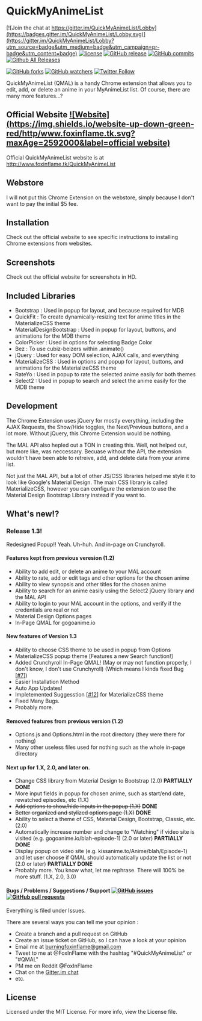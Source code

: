 # QuickMyAnimeList
[![Join the chat at https://gitter.im/QuickMyAnimeList/Lobby](https://badges.gitter.im/QuickMyAnimeList/Lobby.svg)](https://gitter.im/QuickMyAnimeList/Lobby?utm_source=badge&utm_medium=badge&utm_campaign=pr-badge&utm_content=badge) [![license](https://img.shields.io/github/license/FoxInFlame/QuickMyAnimeList.svg?maxAge=2592000)]() [![GitHub release](https://img.shields.io/github/release/FoxInFlame/QuickMyAnimeList.svg?maxAge=2592000)](https://github.com/FoxInFlame/QuickMyAnimeList/releases) [![GitHub commits](https://img.shields.io/github/commits-since/FoxInFlame/QuickMyAnimeList/1.3.1.svg?maxAge=2592000)]() [![Github All Releases](https://img.shields.io/github/downloads/FoxInFlame/QuickMyAnimeList/total.svg?maxAge=2592000)]()

[![GitHub forks](https://img.shields.io/github/forks/FoxInFlame/QuickMyAnimeList.svg?style=social&label=Fork&maxAge=2592000)]()
[![GitHub watchers](https://img.shields.io/github/watchers/FoxInFlame/QuickMyAnimeList.svg?style=social&label=Watch&maxAge=2592000)]() [![Twitter Follow](https://img.shields.io/twitter/follow/FoxInFlame.svg?style=social&label=Follow&maxAge=2592000)]()

QuickMyAnimeList (QMAL) is a handy Chrome extension that allows you to edit, add, or delete an anime in your MyAnimeList list. Of course, there are many more features...? 

## Official Website [![Website](https://img.shields.io/website-up-down-green-red/http/www.foxinflame.tk.svg?maxAge=2592000&label=official website)](http://www.foxinflame.tk/QuickMyAnimeList)
Official QuickMyAnimeList website is at http://www.foxinflame.tk/QuickMyAnimeList

## Webstore
I will not put this Chrome Extension on the webstore, simply because I don't want to pay the initial $5 fee.

## Installation
Check out the official website to see specific instructions to installing Chrome extensions from websites.

## Screenshots
Check out the official website for screenshots in HD.

## Included Libraries
- Bootstrap : Used in popup for layout, and because required for MDB
- QuickFit : To create dynamically-resizing text for anime titles in the MaterializeCSS theme
- MaterialDesignBootstrap : Used in popup for layout, buttons, and animations for the MDB theme
- ColorPicker : Used in options for selecting Badge Color
- Bez : To use cubiz-beizers within .animate()
- jQuery : Used for easy DOM selection, AJAX calls, and everything
- MaterializeCSS : Used in options and popup for layout, buttons, and animations for the MaterializeCSS theme
- RateYo : Used in popup to rate the selected anime easily for both themes
- Select2 : Used in popup to search and select the anime easily for the MDB theme

## Development
The Chrome Extension uses jQuery for mostly everything, including the AJAX Requests, the Show/Hide toggles, the Next/Previous buttons, and a lot more. Without jQuery, this Chrome Extension would be nothing.

The MAL API also hepled out a TON in creating this. Well, not helped out, but more like, was neccessary. Becuase without the API, the extension wouldn't have been able to retreive, add, and delete data from your anime list.

Not just the MAL API, but a lot of other JS/CSS libraries helped me style it to look like Google's Material Design. The main CSS library is called MaterializeCSS, however you can configure the extension to use the Material Design Bootstrap Library instead if you want to.


## What's new!?
### Release 1.3!

Redesigned Popup!! Yeah. Uh-huh. And in-page on Crunchyroll.

#### Features kept from previous veresion (1.2)

- Ability to add edit, or delete an anime to your MAL account
- Ability to rate, add or edit tags and other options for the chosen anime
- Ability to view synopsis and other titles for the chosen anime
- Ability to search for an anime easily using the Select2 jQuery library and the MAL API
- Ability to login to your MAL account in the options, and verify if the credentials are real or not
- Material Design Options pages
- In-Page QMAL for gogoanime.io

#### New features of Version 1.3

- Ability to choose CSS theme to be used in popup from Options
- MaterializeCSS popup theme [Features a new Search function!]
- Added Crunchyroll In-Page QMAL! (May or may not function properly, I don't know, I don't use Crunchyroll) (Which means I kinda fixed Bug [[#7](https://github.com/FoxInFlame/QuickMyAnimeList/issues/7)])
- Easier Installation Method
- Auto App Updates! 
- Impletemented Suggesstion [[#12](https://github.com/FoxInFlame/QuickMyAnimeList/issues/12)] for MaterializeCSS theme
- Fixed Many Bugs.
- Probably more.

#### Removed features from previous version (1.2)

- Options.js and Options.html in the root directory (they were there for nothing)
- Many other useless files used for nothing such as the whole in-page directory

#### Next up for 1.X, 2.0, and later on.

- Change CSS library from Material Design to Bootstrap (2.0) **PARTIALLY DONE**
- More input fields in popup for chosen anime, such as start/end date, rewatched episodes, etc (1.X)
- ~~Add options to show/hide inputs in the popup (1.X)~~ **DONE**
- ~~Better organized and stylized options page (1.X)~~ **DONE**
- Ability to select a theme of CSS, Material Design, Bootstrap, Classic, etc. (2.0)
- Automatically increase number and change to "Watching" if video site is visited (e.g. gogoanime.io/blah-episode-1) (2.0 or later) **PARTIALLY DONE**
- Display popup on video site (e.g. kissanime.to/Anime/blah/Episode-1) and let user choose if QMAL should automatically update the list or not (2.0 or later) **PARTIALLY DONE**
- Probably more. You know what, let me rephrase. There will 100% be more stuff. (1.X, 2.0, 3.0)

#### Bugs / Problems / Suggestions / Support [![GitHub issues](https://img.shields.io/github/issues-raw/FoxInFlame/QuickMyAnimeList.svg?maxAge=2592000)]() [![GitHub pull requests](https://img.shields.io/github/issues-pr/FoxInFlame/QuickMyAnimeList.svg?maxAge=2592000)]()

Everything is filed under Issues.

There are several ways you can tell me your opinion :

- Create a branch and a pull request on GitHub
- Create an issue ticket on GitHub, so I can have a look at your opinion
- Email me at burningfoxinflame@gmail.com
- Tweet to me at @FoxInFlame with the hashtag "#QuickMyAnimeList" or "#QMAL"
- PM me on Reddit @FoxInFlame
- Chat on the [Gitter.im chat](https://gitter.im/QuickMyAnimeList/Lobby)
- etc.

## License
Licensed under the MIT License. For more info, view the License file.
